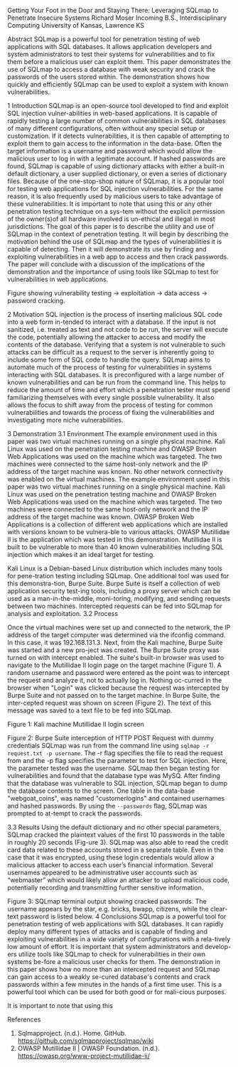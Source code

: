 Getting Your Foot in the Door and Staying There: Leveraging SQLmap to Penetrate Insecure Systems
Richard Moser
Incoming B.S., Interdisciplinary Computing
University of Kansas, Lawrence KS


Abstract
SQLmap is a powerful tool for penetration testing of web applications with SQL databases. It allows application developers and system administrators to test their systems for vulnerabilities and to fix them before a malicious user can exploit them. This paper demonstrates the use of SQLmap to access a database with weak security and crack the passwords of the users stored within. The demonstration shows how quickly and efficiently SQLmap can be used to exploit a system with known vulnerabilities.

1	Introduction
SQLmap is an open-source tool developed to find and exploit SQL injection vulner-abilities in web-based applications. It is capable of rapidly testing a large number of common vulnerabilities in SQL databases of many different configurations, often without any special setup or customization. If it detects vulnerabilities, it is then capable of attempting to exploit them to gain access to the information in the data-base. Often the target information is a username and password which would allow the malicious user to log in with a legitimate account. If hashed passwords are found, SQLmap is capable of using dictionary attacks with either a built-in default dictionary, a user supplied dictionary, or even a series of dictionary files.
Because of the one-stop-shop nature of SQLmap, it is a popular tool for testing web applications for SQL injection vulnerabilities. For the same reason, it is also frequently used by malicious users to take advantage of these vulnerabilities. It is important to note that using this or any other penetration testing technique on a sys-tem without the explicit permission of the owner(s)of all hardware involved is un-ethical and illegal in most jurisdictions.
The goal of this paper is to describe the utility and use of SQLmap in the context of penetration testing. It will begin by describing the motivation behind the use of SQLmap and the types of vulnerabilities it is capable of detecting. Then it will demonstrate its use by finding and exploiting vulnerabilities in a web app to access and then crack passwords. The paper will conclude with a discussion of the implications of the demonstration and the importance of using tools like SQLmap to test for vulnerabilities in web applications.

Figure showing vulnerability testing -> exploitation -> data access -> password cracking.

2	Motivation
SQL injection is the process of inserting malicious SQL code into a web form in-tended to interact with a database. If the input is not sanitized, i.e. treated as text and not code to be run, the server will execute the code, potentially allowing the attacker to access and modify the contents of the database. Verifying that a system is not vulnerable to such attacks can be difficult as a request to the server is inherently going to include some form of SQL code to handle the query.
SQLmap aims to automate much of the process of testing for vulnerabilities in systems interacting with SQL databases. It is preconfigured with a large number of known vulnerabilities and can be run from the command line. This helps to reduce the amount of time and effort which a penetration tester must spend familiarizing themselves with every single possible vulnerability. It also allows the focus to shift away from the process of testing for common vulnerabilities and towards the process of fixing the vulnerabilities and investigating more niche vulnerabilities.

3	Demonstration
3.1	Environment
The example environment used in this paper was two virtual machines running on a single physical machine. Kali Linux was used on the penetration testing machine and OWASP Broken Web Applications was used on the machine which was targeted. The two machines were connected to the same host-only network and the IP address of the target machine was known. No other network connectivity was enabled on the virtual machines.
The example environment used in this paper was two virtual machines running on a single physical machine. Kali Linux was used on the penetration testing machine and OWASP Broken Web Applications was used on the machine which was targeted. The two machines were connected to the same host-only network and the IP address of the target machine was known. OWASP Broken Web Applications is a collection of different web applications which are installed with versions known to be vulnera-ble to various attacks. OWASP Mutillidae II is the application which was tested in this demonstration. Mutillidae II is built to be vulnerable to more than 40 known vulnerabilities including SQL injection which makes it an ideal target for testing.

Kali Linux is a Debian-based Linux distribution which includes many tools for pene-tration testing including SQLmap. One additional tool was used for this demonstra-tion, Burpe Suite. Burpe Suite is itself a collection of web application security test-ing tools, including a proxy server which can be used as a man-in-the-middle, moni-toring, modifying, and sending requests between two machines. Intercepted requests can be fed into SQLmap for analysis and exploitation.
3.2	Process

Once the virtual machines were set up and connected to the network, the IP address of the target computer was determined via the ifconfig command. In this case, it was 192.168.131.3. Next, from the Kali machine, Burpe Suite was started and a new pro-ject was created. The Burpe Suite proxy was turned on with intercept enabled. The suite's built-in browser was used to navigate to the Mutillidae II login page on the target machine (Figure 1). A random username and password were entered as the point was to intercept the request and analyze it, not to actually log in. Nothing oc-curred in the browser when "Login" was clicked because the request was intercepted by Burpe Suite and not passed on to the target machine. In Burpe Suite, the inter-cepted request was shown on screen (Figure 2). The text of this message was saved to a text file to be fed into SQLmap.


Figure 1: Kali machine Mutillidae II login screen

Figure 2: Burpe Suite interception of HTTP POST Request with dummy credentials
SQLmap was run from the command line using `sqlmap -r request.txt -p username`. The -r flag specifies the file to read the request from and the -p flag specifies the parameter to test for SQL injection. Here, the parameter tested was the username. SQLmap then began testing for vulnerabilities and found that the database type was MySQ. After finding that the database was vulnerable to SQL injection, SQLmap began to dump the database contents to the screen. One table in the data-base "webgoat_coins", was named "customerlogins" and contained usernames and hashed passwords. By using the `--passwords` flag, SQLmap was prompted to at-tempt to crack the passwords.

3.3	Results
Using the default dictionary and no other special parameters, SQLmap cracked the plaintext values of the first 10 passwords in the table in roughly 20 seconds (Fig-ure 3). SQLmap was also able to read the credit card data related to these accounts stored in a separate table. Even in the case that it was encrypted, using these login credentials would allow a malicious attacker to access each user’s financial information. Several usernames appeared to be administrative user accounts such as “webmaster” which would likely allow an attacker to upload malicious code, potentially recording and transmitting further sensitive information.

Figure 3: SQLmap terminal output showing cracked passwords. The username appears by the star, e.g. bricks, bwapp, citizens, while the clear-text password is listed below.
4	Conclusions
SQLmap is a powerful tool for penetration testing of web applications with SQL databases. It can rapidly deploy many different types of attacks and is capable of finding and exploiting vulnerabilities in a wide variety of configurations with a rela-tively low amount of effort. It is important that system administrators and develop-ers utilize tools like SQLmap to check for vulnerabilities in their own systems be-fore a malicious user checks for them. The demonstration in this paper shows how no more than an intercepted request and SQLmap can gain access to a weakly se-cured database's contents and crack passwords within a few minutes in the hands of a first time user. This  is a powerful tool which can be used for both good or for mali-cious purposes.

It is important to note that using this 

References
1.	Sqlmapproject. (n.d.). Home. GitHub. https://github.com/sqlmapproject/sqlmap/wiki
2.	OWASP Mutillidae II | OWASP Foundation. (n.d.). https://owasp.org/www-project-mutillidae-ii/
